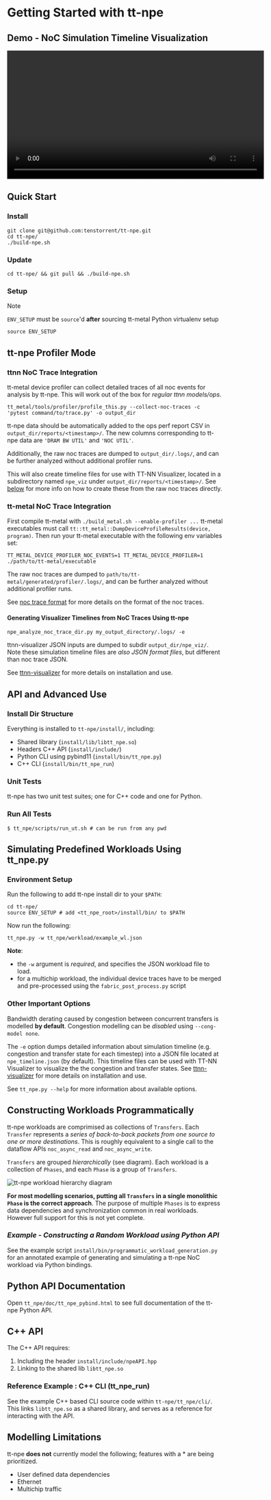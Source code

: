 # Getting Started with tt-npe

## Demo - NoC Simulation Timeline Visualization 
<video src="https://github.com/user-attachments/assets/b1ada0ef-da19-477d-ba0e-be8287cf023e
" width="600" controls></video>

## Quick Start

### Install 
```shell
git clone git@github.com:tenstorrent/tt-npe.git
cd tt-npe/ 
./build-npe.sh
```

### Update
```shell
cd tt-npe/ && git pull && ./build-npe.sh
```

### Setup

> [!NOTE]
> `ENV_SETUP` must be `source`'d **after** sourcing tt-metal Python virtualenv setup 

```shell
source ENV_SETUP
```
## tt-npe Profiler Mode 

### ttnn NoC Trace Integration 
tt-metal device profiler can collect detailed traces of all noc events for
analysis by tt-npe. This will work out of the box for _regular ttnn models/ops_.

```shell
tt_metal/tools/profiler/profile_this.py --collect-noc-traces -c 'pytest command/to/trace.py' -o output_dir
```

tt-npe data should be automatically added to the ops perf report CSV in
`output_dir/reports/<timestamp>/`. The new columns corresponding to tt-npe data are `'DRAM
BW UTIL'` and `'NOC UTIL'`.

Additionally, the raw noc traces are dumped to `output_dir/.logs/`, and can be
further analyzed without additional profiler runs.

This will also create timeline files for use with TT-NN Visualizer, 
located in a subdirectory named `npe_viz` under `output_dir/reports/<timestamp>/`. 
See [below](#generating-visualizer-timelines-from-noc-traces-using-tt-npe) for more 
info on how to create these from the raw noc traces directly.

### tt-metal NoC Trace Integration
First compile tt-metal with `./build_metal.sh --enable-profiler ...`
tt-metal executables must call `tt::tt_metal::DumpDeviceProfileResults(device, program)`.
Then run your tt-metal executable with the following env variables set:

```shell
TT_METAL_DEVICE_PROFILER_NOC_EVENTS=1 TT_METAL_DEVICE_PROFILER=1 ./path/to/tt-metal/executable
```

The raw noc traces are dumped to `path/to/tt-metal/generated/profiler/.logs/`, and can be
further analyzed without additional profiler runs.


See [noc trace format](https://github.com/tenstorrent/tt-npe/blob/main/tt_npe/doc/noc_trace_format.md) for more details on the format of the noc traces.

#### Generating Visualizer Timelines from NoC Traces Using tt-npe

```shell
npe_analyze_noc_trace_dir.py my_output_directory/.logs/ -e
```

ttnn-visualizer JSON inputs are dumped to subdir `output_dir/npe_viz/`. Note
these simulation timeline files are _also JSON format files_, but different
than noc trace JSON.

See [ttnn-visualizer](https://github.com/tenstorrent/ttnn-visualizer/) for more
details on installation and use.

## API and Advanced Use

### Install Dir Structure
Everything is installed to `tt-npe/install/`, including:
- Shared library (`install/lib/libtt_npe.so`)
- Headers C++ API (`install/include/`)
- Python CLI using pybind11 (`install/bin/tt_npe.py`)
- C++ CLI (`install/bin/tt_npe_run`)

### Unit Tests
tt-npe has two unit test suites; one for C++ code and one for Python.

### Run All Tests

```
$ tt_npe/scripts/run_ut.sh # can be run from any pwd
```

## Simulating Predefined Workloads Using tt_npe.py 

### Environment Setup
Run the following to add tt-npe install dir to your `$PATH`:

```shell
cd tt-npe/ 
source ENV_SETUP # add <tt_npe_root>/install/bin/ to $PATH 
```

Now run the following:
```shell
tt_npe.py -w tt_npe/workload/example_wl.json
```

**Note**: 
- the `-w` argument is *required*, and specifies the JSON workload file to load.
- for a multichip workload, the individual device traces have to be merged and 
pre-processed using the `fabric_post_process.py` script

### Other Important Options

Bandwidth derating caused by congestion between concurrent transfers is
modelled **by default**. Congestion modelling can be *disabled* using
`--cong-model none`.

The `-e` option dumps detailed information about simulation timeline (e.g.
congestion and transfer state for each timestep) into a JSON file located at
`npe_timeline.json` (by default). This timeline files can be used with TT-NN 
Visualizer to visualize the the congestion and transfer states. 
See [ttnn-visualizer](https://github.com/tenstorrent/ttnn-visualizer/) for more
details on installation and use.

See `tt_npe.py --help` for more information about available options.

## Constructing Workloads Programmatically

tt-npe workloads are comprimised as collections of `Transfers`. Each `Transfer`
represents a *series of back-to-back packets from one source to one or more
destinations*. This is roughly equivalent to a single call to the dataflow APIs
`noc_async_read` and `noc_async_write`.

`Transfers` are grouped *hierarchically* (see diagram). Each workload is a
collection of `Phases`, and each `Phase` is a group of `Transfers`. 

![tt-npe workload hierarchy diagram](img/npe_workload_diag.png)

__For most modelling scenarios, putting all `Transfers` in a single monolithic
`Phase` is the correct approach__. The purpose of multiple `Phases` is to
express data dependencies and synchronization common in real workloads. However
full support for this is not yet complete.

### *Example - Constructing a Random Workload using Python API*

See the example script `install/bin/programmatic_workload_generation.py`
for an annotated example of generating and simulating a tt-npe NoC workload via
Python bindings. 

## Python API Documentation

Open `tt_npe/doc/tt_npe_pybind.html` to see full documentation of the tt-npe Python API. 

## C++ API 
The C++ API requires: 
1. Including the header `install/include/npeAPI.hpp`
2. Linking to the shared lib `libtt_npe.so` 

### Reference Example : C++ CLI (tt_npe_run)
See the example C++ based CLI source code within `tt-npe/tt_npe/cli/`. This
links `libtt_npe.so` as a shared library, and serves as a reference for
interacting with the API.

## Modelling Limitations

tt-npe **does not** currently model the following; features with a * are being prioritized.
- User defined data dependencies
- Ethernet
- Multichip traffic
